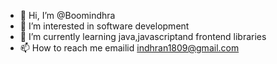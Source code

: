 - 👋 Hi, I’m @Boomindhra
- 👀 I’m interested in software development
- 🌱 I’m currently learning java,javascriptand frontend libraries
- 📫 How to reach me emailid indhran1809@gmail.com


<!---
Boomindhra/Boomindhra is a ✨ special ✨ repository because its `README.md` (this file) appears on your GitHub profile.
You can click the Preview link to take a look at your changes.
--->
